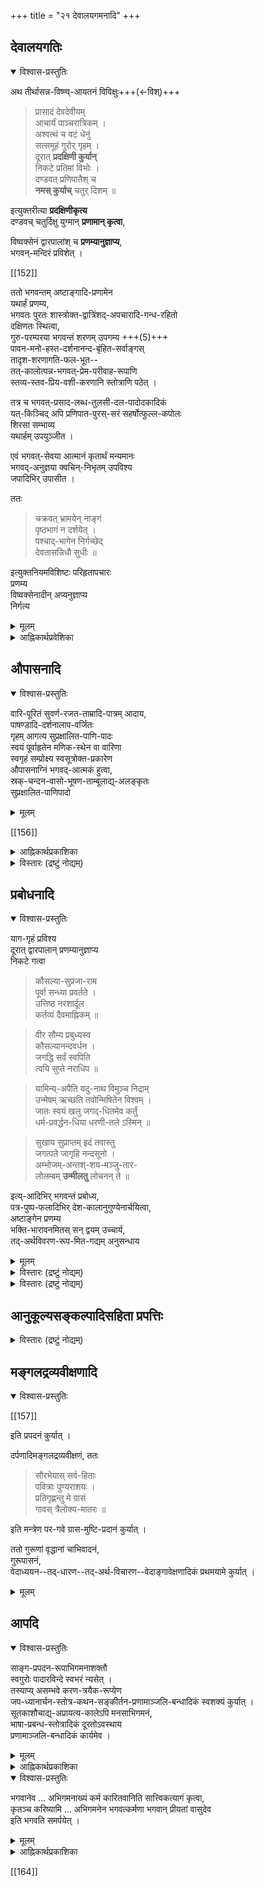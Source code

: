 +++
title = "२१ देवालयगमनादि"
+++

## देवालयगतिः
<details open><summary>विश्वास-प्रस्तुतिः</summary>

अथ तीर्थासन्न-विष्ण्व्-आयतनं विविक्षुः+++(←विश्)+++

> प्रासादं देवदेवीयम्  
आचार्यं पाञ्चरात्रिकम् ।  
अश्वत्थं च वटं धेनुं  
सत्समूहं गुरोर् गृहम् ।  
दूरात् **प्रदक्षिणी कुर्यान्**  
निकटे प्रतिमां विभोः ।  
दण्डवत् प्रणिपातैश् च  
**नमस् कुर्याच्** चतुर् दिशम् ॥

इत्युक्तरीत्या **प्रदक्षिणीकृत्य**  
दण्डवच् चतुर्दिक्षु युग्मान् **प्रणामान् कृत्वा**,  

विष्वक्सेनं द्वारपालांश् च **प्रणम्यानुज्ञाप्य**,  
भगवन्-मन्दिरं प्रविशेत् ।

[[152]]

ततो भगवन्तम् अष्टाङ्गादि-प्रणामेन  
यथार्हं प्रणम्य,  
भगवतः पुरतः शास्त्रोक्त-द्वात्रिंशद्-अपचारादि-गन्ध-रहितो  
दक्षिणतः स्थित्वा,  
गुरु-परम्परया भगवन्तं शरणम् उपगम्य +++(5)+++  
पावन-मनो-हस्त-दर्शनानन्द-बृंहित-सर्वाङ्गस्  
तादृश-शरणागति-फल-भूत--  
तत्-कालोत्पन्न-भगवत्-प्रेम-परीवाह-रूपाणि  
स्तव्य-स्तव-प्रिय-वशी-करणानि स्तोत्राणि पठेत् ।  

तत्र च भगवत्-प्रसाद-लब्ध-तुलसी-दल-पादोदकादिकं  
यत्-किञ्चिद् अपि प्रणिपात-पुरस्-सरं सहर्षोत्फुल्ल-कपोलः  
शिरसा सम्भाव्य  
यथार्हम् उपयुञ्जीत ।  

एवं भगवत्-सेवया आत्मानं कृतार्थं मन्यमानः  
भगवद्-अनुज्ञया क्वचिन्-निभृतम् उपविश्य  
जपादिभिर् उपासीत । 

ततः

> चक्रवत् भ्रामयेन् नाङ्गं  
पृष्ठभागं न दर्शयेत् ।  
पश्चाद्-भागेन निर्गच्छेद्  
देवतासन्निधौ सुधीः ॥

इत्युक्तनियमविशिष्टः परिहृतापचारः  
प्रणम्य  
विष्वक्सेनादीन् अप्यनुज्ञाप्य  
निर्गत्य  
</details>

<details><summary>मूलम्</summary>

अथ तीर्थासन्नविष्ण्वायतनं विविक्षुः

> प्रासादं देवदेवीयमाचार्यं पाञ्चरात्रिकम् ।  
अश्वत्थं च वटं धेनुं सत्समूहं गुरोर्गृहम् ।  
दूरात् प्रदक्षिणीकुर्यान्निकटे प्रतिमां विभोः ।  
दण्डवत् प्रणिपातैश्च नमस्कुर्याच्चतुर्दिशम् ॥

इत्युक्तरीत्या प्रदक्षिणीकृत्य दण्डवच्चतुर्दिक्षु युग्मान् प्रणामान् कृत्वा, विष्वक्सेनं द्वारपालांश्च प्रणम्यानुज्ञाप्य, भगवन्मन्दिरं प्रविशेत् ।

[[152]]

ततो भगवन्तमष्टाङ्गादिप्रणामेन यथार्हं प्रणम्य, भगवतः पुरतः शास्त्रोक्तद्वात्रिंशदपचारादिगन्धरहितो दक्षिणतः स्थित्वा, गुरुपरम्परया भगवन्तं शरणमुपगम्य पावनमनोहस्तदर्शनानन्दबृंहितसर्वाङ्गस्तादृशशरणागतिफलभूतत त्कालोत्पन्नभगवत्प्रेमपरीवाहरूपाणि स्तव्यस्तवप्रियवशीकरणानि स्तोत्राणि पठेत् । तत्र च भगवत्प्रसादलब्धतुलसीदलपादोदकादिकं यत्किञ्चिदपि प्रणिपातपुरस्सरं सहर्षोत्फुल्लकपोलः शिरसा सम्भाव्य यथार्हमुपयुञ्जीत । एवं भगवत्सेवया आत्मानं कृतार्थं मन्यमानः भगवदनुज्ञया क्वचिन्निभृतमुपविश्य जपादिभिरुपासीत । ततः

> चक्रवत् भ्रामयेन्नाङ्गं पृष्ठभागं न दर्शयेत् ।  
पश्चाद्भागेन निर्गच्छेद्देवतासन्निधौ सुधीः ॥

इत्युक्तनियमविशिष्टः परिहृतापचारः प्रणम्य विष्वक्सेनादीनप्यनुज्ञाप्य निर्गत्य 
</details> 

<details><summary>आह्निकार्थप्रवेशिका</summary>

ततः तीर्थासन्नभगवदालयप्रवेशादिकमाह - **अथ तीर्थासन्नेत्या**दिना । तदुक्तं -

> तीर्थस्नानसमनन्तरं महाभारतोक्तप्रकारेण तीर्थासन्नविष्ण्वायतनं च नमस्कुर्यात्

इत्यादिना, प्रवेशे निर्गमे चैव विष्वक्सेननतिं चरेत्आ आचार्यदर्शने भगवन्नामग्रहणे चाञ्जलिबन्धादिकं तत्र तत्रोक्तं ग्राह्यम् । दर्शितश्चायमाचारः सम्भवपर्वणि व्यासप्रस्तावे –

> महर्षेः कीर्तनात्तस्य भीष्मः प्राञ्जलिरब्रवीत्

इत्यादिना ।

[[153]]

श्रीशाण्डिल्यस्मृतौ –

> निधाय दण्डवद्देहं प्रसार्य चरणौ करौ ।  
बध्वा मुकुलवत्पाणी प्रणामो दण्डसंज्ञिकः ॥  
पादौ शिरस्तथा हस्तौ निकुञ्न्य[[??]] मुकुलाकृती ।  
मनोबुध्यभिमानैश्च प्रणामोऽष्टाङ्गसंज्ञितः ॥  
समस्तिष्क-प्रणामस्स्यादञ्जलिं मस्तके न्यसेत् ।  
प्रणामस्सम्पुटस्स [[??]] स्यात् हृदयेऽञ्जलिमर्पयेत् ॥  
प्रह्लाङ्गस्सम्पुटं कुर्यात्सा प्रह्वाङ्गनमस्क्रिया ।  
मस्तिष्कं सम्पुटं चैव प्रह्वाङ्गं च त्रयं बुधैः ॥  
कृतयोरनयोः कार्यमन्यथा विकलं भवेत् ।

श्रीसात्वते -

> मनोबुध्यभिमानेन सह न्यस्य धरातले ।  
कूर्मवच्चतुरः पादान् शिरस्तत्रैव पञ्चमम् ॥
>
> इति ।
>
>> प्रदक्षिणसमेतेन त्वेवंरूपेण सर्वदा ।  
अष्टाङ्गेन नमस्कृत्य ह्युपविश्याग्रतो विभोः ॥

इति

> भगवतीव सम्यक् ज्ञानप्रदातृष्वपि भक्तिप्रकर्षादीदृशाः प्रणमा [[णा??]] उपपद्यन्ते ।
>
>> भगवद्वन्दनं स्वाद्यं गुरुवन्दनपूर्वकम् ।  
क्षीरं शर्करया युक्तं स्वदते हि विशेषतः ॥  
नमस्कारोऽत्र विज्ञेयः प्रणिपातपुरस्सरः ।  
आचार्यादन्यतो ज्ञेया या केवलनमस्क्रिया ॥

इति श्रीस्तोत्रभाष्यस्थश्रीसूक्तयोऽनुसन्धेयाः । एतद्विस्तरस्तत्र तत्र श्रीपाञ्चरात्ररक्षायां च द्रष्टव्यः । भगवदपचारभेदप्रमाणानि श्रीपाञ्चरात्ररक्षादौ विस्तरेण प्रदर्शितानि ।

> भगवदालयलब्धतुलसीपादोदकादिकं यथार्हमुपयुञ्जीत

इति श्रीपाञ्चरात्ररक्षोक्तेरालयलब्धचन्दनकुसुमादिकमुपवासदिने धार्यमिति केषाञ्चिदुक्तिः परास्ता ।

[[154]]

श्रीपौष्करसप्तत्रिंशाध्यायवचनानि

> ततः प्रदक्षिणीकृत्य द्विचतुस्सङ्ख्ययाब्जज ।  
नैकत्रिपञ्चसप्ताख्यगणना विषमं हि यत् ॥  
यतस्समो हि भगवान् देवस्सर्वस्य वै स्वयम् ।  
स्मरन्नष्टाक्षरं बुध्या असकृद्वितते क्षितौ ॥  
सङ्कटे सति भूभागे भगवत्यग्रतः स्थितः ।  
यथा तु भक्तितः कुर्याद्वध्वा तु करसम्पुटम् ॥

इत्यन्तानि; पारमेश्वराष्ठा[[??]]ध्यायस्थवचनानि च

> द्विधा प्रदक्षिणं कुर्यात् प्रणामं च तथाविधम् ।  
नैकत्रिपञ्चसप्ताख्यगणनाविषमं हि यत् ।  
यतस्समो हि भगवान् देवस्सर्वस्य वै हरिः ॥

इत्यादीन्यत्रानुसन्धेयानि ।

आचार्यैस्सह भगवदालयगमने आचार्यानुवर्तनमेव कार्यम् । न भगवदनुवर्तनम् ।

> आचार्योपासनं शौचम् । देवमिवाचार्यमुपासीत

इत्यादिप्रमाणप्रतिपन्नाचार्योपासनस्य प्राचार्यसन्निधौ यथा अपवादोऽस्ति तथापवादाभावात् आचार्यानुशासने सति भगवदनुवर्तनं कार्यं,

> तमिमं सर्वसंपन्नमित्यादि களில்படியே सर्वपरमाचार्य னான सर्वेश्वरन्सन्निधि யில் आचार्यानुशिष्ट மான भगवदनुवर्तनं प्रधानम्

इति श्रीप्रधानशतकश्रीसूक्तेः । आचार्यप्राचार्यसमवाये प्राचार्यानुवर्तनविधाय्यपवादशास्त्रादाचार्यानुवर्तनविधायिशास्त्रं तदाचार्यसन्निधानव्यतिरिक्तविषयम् । तद्वत् आचार्यानुशासनं भगवत्सन्निधावाचार्यानुवर्तनापवादरूपमिति हृदम् ।

[[155]]

न च श्रीपाञ्चरात्ररक्षायां — 'अप्रणामस्तदग्रत' इति भगवदग्रे प्रणामाकरणस्यापचारत्वावगमात् आचार्यसन्निधौ तदनुशासनाभावेऽपि भगवत्प्रणामादिकं कार्यमिति वाच्यम् । तस्याचार्यासन्निधिविषयत्वस्याङ्गीकार्यत्वात् । भगवदाचार्यकैङ्कर्ययोः युगपदनुष्ठानविरोधे भगवत्कैङ्कर्यत्यागे नाचार्यकैङ्कर्याङ्गीकारस्य

> அவ்விரண்டிலும் प्रधान ம் आचार्यकैङ्कर्य ம். भगवान् பக்கலிலே போலே

इत्यादि

> आचार्यकैङ्कर्य த்தைவிட்டு भगवत्कैङ्कर्यादि களிலே இழியக் கடவனல்லன்

इति रहस्यरत्नावलीतद्धृदयप्रतिपादितप्रमाणसहितन्यायस्य भगवदाचार्यप्रणामविषयेऽपि तुल्यत्वात् । तथैव सत्सम्प्रदायस्थाचार्यशिक्षितशिष्टाचारदर्शनाच्च ।
</details>

## औपासनादि
<details open><summary>विश्वास-प्रस्तुतिः</summary>

वारि-पूरितं सुवर्ण-रजत-ताम्रादि-पात्रम् आदाय,  
पाषण्डादि-दर्शनालाप-वर्जितः  
गृहम् आगत्य सुप्रक्षालित-पाणि-पादः  
स्वयं पूर्वाहृतेन मणिक-स्थेन वा वारिणा  
स्वगृहं सम्प्रोक्ष्य स्वसूत्रोक्त-प्रकारेण  
औपासनाग्निं भगवद्-आत्मकं हुत्वा,  
स्रक्-चन्दन-वासो-भूषण-ताम्बूलाद्य्-अलङ्कृतः  
सुप्रक्षालित-पाणिपादो 

</details>

<details><summary>मूलम्</summary>

वारिपूरितं सुवर्णरजतताम्रादिपात्रमादाय, पाषण्डादिदर्शनालापवर्जितः गृहमागत्य सुप्रक्षालितपाणिपादः स्वयं पूर्वाहृतेन मणिकस्थेन वा वारिणा स्वगृहं सम्प्रोक्ष्य स्वसूत्रोक्तप्रकारेण औपासनाग्निं भगवदात्मकं हुत्वा, स्रक्चन्दनवासोभूषणताम्बूलाद्यलङ्कृतः सुप्रक्षालितपाणिपादो 
</details>

[[156]]

<details><summary>आह्निकार्थप्रकाशिका</summary>

पाषण्डादिदर्शनालापादिवर्जितः **गृहमागत्ये**ति ।

> पाषण्डावेक्षणादीनि  
वर्जयेद्यत्नतः पथि ।  
पाषण्डादिभिर् आलाप-  
दर्शनादीनि वर्जयेत् ॥

इति वङ्गिवंशेश-नारायण-मुन्य्-उक्तम् इहानुसन्धेयम् ।  
यद् अपरोक्तं –  

> अवैष्णवैः सम्भाषणादिकं न कार्यं,
>
>> सम्प्रश्नासन-दानानि  
>> न कुर्याद् आनृशंस्यत
>
> इति भरद्वाजसंहितोक्तेर् 

इति, तन्न -

> अवैष्णवं न वन्देत  
नार्चयेद् विधि-पूर्वकम् ।  
सम्प्रश्नासन-दानानि  
कुर्याद् वाप्य् आनृशंस्यतः ॥  
अभक्तम् अच्युतस्यापि  
नावमन्येत कञ्चन ।  
हितं वा बोधयेत् साधोर्  
दद्याद्वा किञ्चिद् ईप्सितम् ॥

इति भरद्वाज-संहिता-वचनानां प्राचीनानेक-कोश-स्थत्वेन  
हित-बोधनेप्सित-किञ्चिद्-दान-प्रतिपादनात् सम्प्रश्नादेर् विहितत्वात्,  
‘सम्प्रश्नासनदानानि न कुर्याद्' इति  
तत्र पाठस्याप्रामाणिकत्वात्  
पूर्वोत्तरद्-द्विरुद्धत्वाच् च । +++(5)+++
</details>

<details><summary>विस्तारः (द्रष्टुं नोद्यम्)</summary>

यद् अपरोक्तं – "स्थालीपाकवत् दैवतं सौरी पूर्वाहुतिः प्रातरित्येक" इत्यापस्तम्बसूत्रस्वारस्येन प्रातराहुतौ अग्नये स्वाहेति मन्त्रेणाग्निदेवताकाहुतिर् एव कर्तव्येति ।

[[158]]

तन्न, उदाहृतसूत्रे वैकल्पिकदेवताभेदावगमेन  
'येनास्य पितरो याता' इत्यादिप्रमाणानुसारेण  
प्राचीनपरिगृहीत-वैकल्पिकस्यैव ग्राह्यताया आचार्यापादानुगृहीतत्वात्;  
प्रातस्-सूर्य-देवताकाहुतेः शिष्टेषु दर्शनात् अग्निदेवताकाहुतेरदर्शनाच्च । 

</details>


## प्रबोधनादि
<details open><summary>विश्वास-प्रस्तुतिः</summary>

याग-गृहं प्रविश्य  
दूरात् द्वारपालान् प्रणम्यानुज्ञाप्य  
निकटे गत्वा

> कौसल्या-सुप्रजा-राम  
पूर्वा सन्ध्या प्रवर्तते ।  
उत्तिष्ठ नरशार्दूल  
कर्तव्यं दैवमाह्निकम् ॥

> वीर सौम्य प्रबुध्यस्व  
कौसल्यानन्दवर्धन ।  
जगद्धि सर्वं स्वपिति  
त्वयि सुप्ते नराधिप ॥

> यामिन्य्-अपैति यदु-नाथ विमुञ्च निद्राम्  
उन्मेषम् ऋच्छति तवोन्मिषितेन विश्वम् ।  
जातः स्वयं खलु जगद्-धितमेव कर्तुं  
धर्म-प्रवर्द्धन-धिया धरणी-तले ऽस्मिन् ॥

> सुखाय सुप्राप्तम् इदं तवास्तु  
जगत्पते जागृहि नन्दसूनो ।  
अम्भोजम्-अन्तश्-शय-मञ्जु-तार-  
लोलम्बम् **उन्मीलतु** लोचनन् ते ॥

इत्य्-आदिभिर् भगवन्तं प्रबोध्य,  
पत्र-पुष्प-फलादिभिर् देश-कालानुगुण्येनार्चयित्वा,  
अष्टाङ्गेन प्रणम्य  
भक्ति-भारावनमितस् सन् द्वयम् उच्चार्य,  
तद्-अर्थविवरण-रूप-मित-गद्यम् अनुसन्धाय
</details>

<details><summary>मूलम्</summary>

यागगृहं प्रविश्य दूरात् द्वारपालान् प्रणम्यानुज्ञाप्य निकटे गत्वा

> कौसल्यासुप्रजाराम पूर्वा सन्ध्या प्रवर्तते ।  
उत्तिष्ठ नरशार्दूल कर्तव्यं दैवमाह्निकम् ॥  
वीर सौम्य प्रबुध्यस्व कौसल्यानन्दवर्धन ।  
जगद्धि सर्वं स्वपिति त्वयि सुप्ते नराधिप ॥

> यामिन्यपैति यदुनाथ विमुञ्च निद्रामुन्मेषमृच्छति तवोन्मिषितेन विश्वम् ।  
जातः स्वयं खलु जगद्धितमेव कर्तुं धर्मप्रवर्द्धनधिया धरणीतलेऽस्मिन् ॥

> सुखाय सुप्रातमिदं तवास्तु जगत्पते जागृहि नन्दसूनो ।  
अम्भोजमन्तश्शयमञ्जुतारलोलम्बमुन्मीलतु लोचनन्ते ॥

इत्यादिभिर्भगवन्तं प्रबोध्य, पत्रपुष्पफलादिभिर्देशकालानुगुण्येनार्चयित्वा, अष्टाङ्गेन प्रणम्य भक्तिभारावनमितस्सन् द्वयमुच्चार्य, तदर्थविवरणरूपमितगद्यमनुसन्धाय
</details>

<details><summary>विस्तारः (द्रष्टुं नोद्यम्)</summary>

**सुखाय सुप्रातरि**ति ।  
भगवद्--आलय--निर्गमन--गृहागमनाभ्युक्षण--  
स्वसूत्रोक्त-स्वाग्नि-होत्रादि-होम--भगवद्-आराधन--भगवत्-प्रपदनादिकं  
वङ्गिवंशेश्वरादि-सम्प्रदाय-प्रदर्शन-पुरस्सरम्  
आचार्यपादैर् एव सम्यग् अनुगृहीतं द्रष्टव्यम् ।
</details>

<details><summary>विस्तारः (द्रष्टुं नोद्यम्)</summary>

यद् अप्य् अपरोक्तम् -  

> अभिगमनाराधनाङ्गम्  
> अग्नि-मध्ये आसन-कल्पन-पूर्वक-भगवच्-छास्त्र-विहित-होम-बलि-दानादिकं  
> परमैकान्ति-कर्तव्यम् 

इति । तदुपेक्ष्यम् । आचार्यपादैः

> स्वसूत्रविधिना स्वाग्निं भगवदात्मकं हुत्वा  
> देवगृहम् आगत्य दूरात् प्रणमेत्

इत्यारभ्य  
वङ्गिवंशेश्वर-नारायण-मुनि-निबन्धनोदाहरणावसरे  
इज्याङ्ग-होम-बलिदानानुक्तेः,  
तृतीयाधिकारोपक्रमे भाष्यकार-शिष्य-प्रशिष्य-ग्रन्थ-तन्-मूल-संहिताद्य्-अनुसारस्य  
प्रतिज्ञातत्वेन सम्प्रदाय-ग्रन्थानुक्तेज्याङ्ग-होमादेर् आचार्यपादानभिमतत्वात् । 

अपराह्निकोदाहृतेज्याङ्ग-होम-बलिदान-प्रमाणान्य् आलय-विषयाणि  
दीक्षितविषयाणि चेति  
सत्-पथ-रक्षायाम् अस्माभिः प्रपञ्चितम् ।
</details>

## आनुकूल्यसङ्कल्पादिसहिता प्रपत्तिः
<div class="js_include" url="/AgamaH_vaiShNavaH/shrI-sampradAyaH/prakIrNa-mantrAdi/gadyam/sambodhanam/gopAla-deshikaH/"  newLevelForH1="5" includeTitle="false"> </div>  

<div class="js_include" url="/AgamaH_vaiShNavaH/shrI-sampradAyaH/prakIrNa-mantrAdi/gadyam/AnukUlya-sankalpAdi/gopAla-deshikaH/"  newLevelForH1="5" includeTitle="false"> </div>  

<div class="js_include" url="/AgamaH_vaiShNavaH/shrI-sampradAyaH/prakIrNa-mantrAdi/gadyam/prapattiH/gopAla-deshikaH/"  newLevelForH1="5" includeTitle="false"> </div>  

<details><summary>विस्तारः (द्रष्टुं नोद्यम्)</summary>

यदन्योक्तम् - 

> अभिगमने भगवद्-आराधनम् एवाङ्गी, न प्रपदनम् 

इति - तद् अतिमन्दम् -  
श्रीनिक्षेपचिन्तामणाव् आचार्यपाद-श्रीसूक्तिमुखेन प्रपदनस्यैवाङ्गित्व-समर्थनात् । विस्तरस् तद्ग्रन्थ एव द्रष्टव्यः । 
</details>


## मङ्गलद्रव्यवीक्षणादि
<details open><summary>विश्वास-प्रस्तुतिः</summary>


[[157]]

इति प्रपदनं कुर्यात् । 

दर्पणादिमङ्गलद्रव्यवीक्षणं, ततः

> सौरभेयास् सर्व-हिताः  
पवित्राः पुण्यराशयः ।  
प्रतिगृह्णन्तु मे ग्रासं  
गावस् त्रैलोक्य-मातरः ॥

इति मन्त्रेण पर-गवे ग्रास-मुष्टि-प्रदानं कुर्यात् ।  

ततो गुरूणां वृद्धानां चाभिवादनं,  
गुरूपासनं,  
वेदाध्ययन--तद्-धारण--तद्-अर्थ-विचारण--वेदाङ्गावेक्षणादिकं प्रथमयामे कुर्यात् ।  
</details>

<details><summary>मूलम्</summary>


[[157]]

इति प्रपदनं कुर्यात् । दर्पणादिमङ्गलद्रव्यवीक्षणं, ततः

> सौरभेयास्सर्वहिताः पवित्राः पुण्यराशयः ।  
प्रतिगृह्णन्तु मे ग्रासं गावस्त्रैलोक्यमातरः ॥

इति मन्त्रेण परगवे ग्रासमुष्टिप्रदानं कुर्यात् । ततो गुरूणां वृद्धानां चाभिवादनं, गुरूपासनं, वेदाध्ययनतद्धारणतदर्थविचारणवेदाङ्गावेक्षणादिकं प्रथमयामे कुर्यात् । 
</details>

## आपदि
<details open><summary>विश्वास-प्रस्तुतिः</summary>

साङ्ग-प्रपदन-रूपाभिगमनाशक्तौ  
स्वगुरोः पादारविन्दे स्वभरं न्यसेत् ।  
तस्याप्य् असम्भवे करण-त्रयैक-रूप्येण  
जप-ध्यानार्चन-स्तोत्र-कथन-सङ्कीर्तन-प्रणामाञ्जलि-बन्धादिकं स्वशक्यं कुर्यात् ।  
सूतकाशौचाद्य्-अप्रायत्य-कालेऽपि मनसाभिगमनं,  
भाषा-प्रबन्ध-स्तोत्रादिकं दूरतोऽवस्थाय  
प्रणामाञ्जलि-बन्धादिकं कार्यमेव ।
</details>

<details><summary>मूलम्</summary>

साङ्गप्रपदनरूपाभिगमनाशक्तौ स्वगुरोः पादारविन्दे स्वभरं न्यसेत् । तस्याप्यसम्भवे करणत्रयैकरूप्येण जपध्यानार्चनस्तोत्रकथनसङ्कीर्तनप्रणामाञ्जलिबन्धादिकं स्वशक्यं कुर्यात् । सूतकाशौचाद्यप्रायत्यकालेऽपि मनसाभिगमनं, भाषाप्रबन्धस्तोत्रादिकं दूरतोऽवस्थाय प्रणामाञ्जलिबन्धादिकं कार्यमेव ।
</details>


<details><summary>आह्निकार्थप्रकाशिका</summary>

यत् तु 

> प्रपत्ति-प्रकरण-स्थ-वत्सल-शब्दः दोषभोग्यत्व-परः  
समन्वयाधिकरण-श्रुत-प्रकाशिकायां वात्सल्यं दोषेष्व् अपि गुणत्व-बुद्धिः  
यथा "मातुर् वत्सल" इति।+++(4)+++   
व्यासार्यकृत-बृहद्-गद्य-भाष्ये ऽप्य् एवम् एवोक्तम् । 
गुणत्व-बुद्धिः = भोग्यत्व-बुद्धिः ।  
दोषेषु भोग्यत्वाभावे तद्-बुद्धेः प्रमात्वायोगात्  
दोषभोग्यत्व-सिद्धिर् 

इति कैश्चिद् उक्तम् । तद् असारम् ।

[[159]]

उक्तव्यासार्यवचनम् अतिवाद-रूपम्  
इत्य् आचार्य-पाद-कृत-पृथु-गद्य-भाष्ये ऽभिहितत्वात्

> चण्डालमपि वृत्तस्थं  
> तं देवा ब्राह्मणं विदुः

इत्यादाव् अपि शब्दस्यातिवाद-लिङ्गत्वं सम्प्रतिपन्नम् ।  
गुणत्व-बुद्धिर् इत्यत्र गुणत्व-पदस्य यथाश्रुतार्थ-स्वीकारो नोचितः -  
दोषेषु गुणत्वाभावेन तद्-बुद्धेः भ्रमत्वापत्तेः ।  
न हि सर्वज्ञे भगवति भ्रमाङ्गीकार उचितः ।  

भोग्यत्वं न गुणत्व-पद-वाच्यम् - रूढौ कोशादि-मानाभावात्,  
योगे व्याकरण-निरुक्त्य्-आद्य्-अभावात् । 

भगवद्गुणदर्पणे 'वत्सरो वत्सलो वत्सी'त्य्-अत्र तत्-पदयोगार्थ एवं वर्णितः –

> तत्र हेतुः वत्सलः- वत्सान् स्वोत्सुकान् कामयते इति । "वत्सांसाभ्यां कामबले" इति 'लच्' प्रत्ययः (अष्टा5.2.98) ।  
स हि चिरपरुचीयमानेष्व् अपि शरणागतेषु  
कस्यापि हेतोः सद्यः प्रसूतेष्व् इव वत्सेषु  
सहुङ्कारास् सपयः-संस्नव-स्तन-वेदनाः कींकर्तव्यताऽऽकुला धेनव इव  
संभ्राम्यति इति रावणेऽपि प्रसिद्धम् ।
"विदितः स हि घर्मज्ञः शरणागतवत्सलः" इति  (राम.सु.20.20)।  
तच्छील-भगवद्-उपकरणत्वात् +हि  
प्रसिद्धस्यापि धर्मस्य ताच्छील्यम् ।। [नि-472. सर्वस्यान्तर्निवसने तस्य हेतुरथोच्यते । वत्से यतो धेनुरिव वत्सलः शरणागते ।।]

उदाहृत-सूत्र-वृत्तिर् एवं वैयाकरण-प्रदर्शिता । 

वत्साभ्याङ् कामबले आभ्यां लच् स्यात्  
यथासंख्यं कामवति बलवति चार्थे वत्सलः अंसल इति ।  
वत्स-शब्दस्य तर्णक-परत्वम् अभिप्रेत्य  
भगवद्गुणदर्पणे तत्-पदं व्याख्यातम् ।  
ततश् च तर्णक-विषयक--  
धेनु-गत-काम-सदृश--  
शरणागत-विषयक--कामनावान् भगवान् इति फलितम् ।  
उपमान-विशेष-प्रदर्शनेन कामः स्नेह-रूपः ।  
स च दोषानादर-हेतुः फलित इति । उक्तं हि शरण्येन

> दोषो यद्यपि तस्य स्यात्  
> सताम् एतद् अगर्हितम्

इति ।  
अत्र गोविन्दराजीय-चरम-व्याख्यानम् -  

> एतत् दुष्ट-शरणागत-परिग्रहः,  
> **सतां** सामान्य-विशेष-शास्त्र-विदाम्,  
> **अगर्हितं** = गर्हिताद् अन्यत्  
> पूजनीयम् इत्य् अर्थः ।  
> 
>> दुष्ट-जन-परिग्रहस्य शिष्ट-गर्हितत्वात्  
>> शास्त्र-निन्दितत्वाच् चायुक्तम्  
> 
> इत्याशङ्क्य  
> सत्यम् एतत् दुष्ट-जन-त्याज्यत्व-वचनं सामान्य-विषयम् ।  
> तस्माद् अपि वध्यं प्रपन्नं न प्रतिप्रयच्छन्तीत्य्-एवम्-आदि-शरणागतापरित्याग-विषय-शास्त्रस्य सद्भावात्  
> दुष्टस्यापि शरणागतस्य सुरक्षणे शिष्ट-गर्हा नास्ति ।  
> प्रत्युत श्रेय एवेत्य् आह **सताम् एतद् अगर्हितम्** इति ।

[[160]]

भगवद्गुणदर्पणे, 'अविज्ञाता सहस्रांशुर्' इत्येतद्-व्याख्याने

> ननु "आश्रितापराध-व्यतिरिक्त-सर्वज्ञ इति विप्रतिषिद्धम्"?  
न, तद्-अपराधेषु +अतात्पर्येण +उपेक्षा हि अज्ञाने विवक्षिता । उपेक्षते हि तेषां दोषम्-- "दोषो यद्यपि तस्य स्यात्" इति । (राम.यु. 28.3) "अपि चेत्सुदुराचारो भजते मामनन्यभाक्" इति ।। (गीता. 9.30)

इति भगवतः आश्रित-दोषे उपेक्षेत्य् उक्तम् ।  
एवं च दोषाणां परित्याग-हेतुत्वोक्तिः  
शरणागत-व्यतिरिक्त-विषयेति विषय-व्यवस्थेति गोविन्दराजोक्तेः  
**दोषेष्वपि गुणत्व-बुद्धिः** परित्यागाहेतुत्व-बुद्धिर् इत्य् अर्थो ग्राह्यः ।  
"परित्याग-हेतुत्वेन दोषादराभाव" इति फलितम् ।  

श्रीवत्साङ्क-श्रीमन्नारायणमुनि-कृताष्टश्लोकी-व्याख्याने -

> अत्र सौशील्यादयः पञ्च गुणाः  
> व्यासार्यैः शरणागति-गद्यभाष्ये निरूपिता

इत्युक्त्वा

> वात्सल्यन् नाम दोषेष्व् अपि गुणत्वबुद्धिः  
> यथा सद्यःप्रसूताया धेनोर् वत्स

इति व्यासार्य-वाक्यम् उदाहृत्योक्तं 'इदं च क्षमाकाष्ठारूपम्' इति ।  
'மாலென்கோ' इति द्रमिडोपनिषद्-वाक्यं  
'आश्रितवत्सल' னென்று சொல்லுவனோ इति श्रीभाष्यकाराज्ञा-मूलक-द्रमिडोपनिषद्-भाष्य-षट्सहस्रिकायां विवृतम् ।  
மால் என்கிற पदं न दोषभोग्यत्वार्थकम् ।  
किन्तु स्नेहार्थकम् इति द्रमिडभाषाविदां प्रसिद्धम् ।  
अत एव अन्तर्-अधिकरण-श्रुत-प्रकाशिकायां **वात्सल्यं** दोषानादरहेतुः स्रेहः यथा मातुः पुत्र इत्युक्तम् ।

> वत्सरे कुटजे वत्सस्  
> सुतादौ तर्णके त्रिषु

इति नानार्थरत्नमालावाक्यात् वत्सपदं सुतपरम् इत्यभिप्रेत्य  
यथा मातुः पुत्र इत्युक्तम् । भगवद्-गुणदर्पणे -

> अथैव मुत्-सुखीकृतेषु वात्सल्यतोऽप्य् आनन्त्यं परम-तुङ्गम् आत्मानं परम-निम्न-भव-पातालात् जीवानारोहयतो महत्यारोहणसोपानपर्वानुपूर्वीकस्येति महाक्रमः । यथा जननी स्तनन्धयमादौ स्तन्यं दायपयति[[??]] । अथ दुग्धम् अथाहारम् अथ भोगान् गमयति

इति वत्सपदस्य सुतपरत्वे स्नेहकार्यम् उदाहृतम् । अतो वात्सल्यं दोषभोग्यत्वमिति कथनममूलकम् ।

[[161]]

शब्दव्युत्पत्तिसम्प्रदायग्रन्थविरुद्धं चेति बोध्यम् । यदपि परमकारणिकत्वमित्यत्र करुणापरदुःखदुःखितं, भगवद्गुणदर्पणे - "करणं कारणं कर्ता विकर्ते"त्येतद्व्याख्याने

> तथा स्वतन्त्रः कर्ता अधिकारी फली जीवोऽपि हि स्वयं स्वस्य यथा सुखदुःखाभिमानी तथा तदतिशयेन वा तदवस्थाभिमानी हि भगवान् । यथा
>
>> व्यसनेषु मनुष्याणां भृशं भवति दुःखितः ।  
उत्सवेषु च सर्वेषु पितेव परितुष्यति ॥

> "बहु स्यां प्रजायेय" इति च । पृथगभिमानित्वे हि न "बहु स्याम्" इति स्यात् । अत एव तत्फलभोगेन हर्षशोकादिभिर्विकुर्वाणः विकर्ता स्वार्थशोकहर्षाद्यभावेऽपि परार्थतत्प्रसक्तिरदोषः । अन्यथा परदुःखदुःखित्वदयादिगुणाः कथमस्य स्युरित्युक्तेः ।

""परदुःखदुःखित्वात्मकदयादयो गुणा" इति तदर्थ" इति । तदसङ्गतम् । उदाहृतभगवद्गुणदर्पणसूक्तिपूर्वापरवाक्यप्रमाणपूर्वाचार्यश्रीसूक्तिविरुद्धत्वात् । तथा हि परदुःखदुःखित्वदयादीत्यत्र परदुःखदुःखित्वाय दया परदुःखदुःखित्वदयेत्येवार्थः । सुखदुःखाभिमानीत्यत्र सुखदुःखाभिनयवानित्यर्थः । "व्यसनेषु मनुष्याणां" ‘बहुस्या’मिति प्रमाणोदाहरणात् । व्यसनेष्विति श्लोकः गोविन्दराजीये एवं व्याख्यातः -

> मनुष्याणाम् = आढ्यदरिद्रद्विजातितारतम्यानादरेण मनुष्यजात्याक्रान्तानां व्यसनेषु अल्पानल्पविचारमन्तरेण व्यसनपदार्थेषु, भृशं व्यसनवतः यादृशं तादृशं न, किन्तु पङ्कमग्नगज इव स्वमाहात्म्यानुगुणं यावत्सत्ताकं च दुःखितो भवति । न तु दिनक्रमेण विस्मरति । इदं दुःखं मत्परिपालनवैगुण्येन खल्वागतमिति नितरां दुःखितो भवति । ह्रीरेषा हि ममातुलेति वक्ष्यति । उत्सवेषु पुत्रजननादिषु सर्वेषु पुत्रीजननाद्यादरविरहेण द्वारि चूतकि सलयमालाबन्धनमुपधीकृत्य प्रवृत्तेष्वित्यर्थः । पितेव पुत्रादीनां पुत्र्याद्युत्सवेषु यः पितुः परितोषो जायते स द्विविधः । पामराणामर्थलाभः लौकिकसहायनिमित्तः, पण्डितानां स्वोत्तारकत्वनिमित्तश्च, एवमुभयविधपरितोषो रामस्यास्ति ।
>
> [[162]]
>
>> प्रनृत्यन्ति पितामहाः, यद्येकोऽपि गयां व्रजेत्
>
> इतिवत् ।
>
>> मनुष्याणां सहस्रेषु कश्चिद्यतति सिद्धये ।  
बहुजन्मसहस्रान्ते दिष्ट्या यस्तु प्रवर्तते ॥
>
> इति प्रत्याशासम्भवात् । अत्र परिशब्दो वीप्सायां वर्तते । अत्रापि भृशमित्यनुवर्तत
>
> इति । न चात्र मनुष्यपदमुपलक्षणं सर्वभूतविषयेऽपि परदुःखदुःखित्वरूपदयैवात्र विवक्षितेति वाच्यं, ‘उत्सवे’ष्वित्यत्रापि सर्वभूतोत्सवेष्वित्यर्थस्य वाच्यतया मनुष्यव्यतिरिक्तानामुत्सवाभावेनान्वयासङ्गत्यापत्तेः, उत्सवशब्दस्य स्मृतिपुराणभगवच्छास्त्रादिषु देवोत्सवमनुष्योत्सवादितिर्यक्स्थाव[[??]]व्यतिरिक्तकर्तव्यव्यापारविशेष एव प्रयोगनियमेन रूढतया केवलसन्तोषपरत्वस्य लक्षणाप्रसङ्गेनासम्भवात्, ‘पितेव परितुष्यती'त्यस्यासाङ्गत्यापत्तेश्च । पशुपक्ष्यादीनां पितृत्वनिर्णयायोगेन तद्धेतुकसन्तोषायोगात् । भगवद्गुणदर्पणे - ‘पवित्रं मङ्गलं पर'मित्यत्र स्वतन्त्र एवाशेषदोषपरिपन्थिशान्तानन्तापरिमितानुकूलतमस्वयम्प्रभा(नन्दा)त्मानुभवनिबन्धननिरङ्कुशानन्दन्यत्कृतनिस्तरङ्गस्तिमितामृतमहोदधिन्यायया परावस्थयैव निरपेक्षो नित्यतृप्तश्चेति शक्यनिरूपणो भगवान्, न्यरूपि च
>
>> आनन्दमयोऽभ्यासात्, आनन्दादयः प्रधानस्य, अक्षरधियां त्ववरोधः
>
> इत्यादौ

इत्युक्तम् । अत्र आनन्दमयाधिकरणमुक्तार्थोपष्टम्भकतयोदाहृतम् । तत्र श्रीभाष्यश्रुतप्रकाशिकयोः भगवति दुःखाभाववत्त्वं स्थापितम् । अक्षरध्यधिकरणे अमलत्वं स्थापितम् । पूर्वपक्षोदाहृतभगवद्गुणदर्पणवाक्ये

> स्वार्थशोकहर्षाद्यभावेऽपि परार्थतत्प्रवृत्तिरदोषः

इत्यत्र परार्थतत्प्रवृत्तिरभिनयमात्रमित्यर्थः; ‘‘सुतन्तुस्तन्तुवर्धनः” इत्यत्र शोभनोऽनतिलङ्घनीयः, तद्ग्रहणवागुरातन्तुः कृत्रिमशान्त्यादिरूपो यस्येति सुतन्तु'रिति वाक्यैकार्थ्यात् ।

[[163]]

'यतस्सर्वाणि भूतानी'त्येतद्व्याख्याने

> न च जगदुपादानत्वात् भगवति विकारादिदोषप्रसक्तिः, स्वशरीरतया परिगृहीतप्रकृत्याद्येकदेशद्वारकत्वात् परिणामादेरूर्णनाभिदृष्टान्तेनोपपादयन्ती तत्रभवती श्रुतिरेव पर्यहार्षीत्

इति वाक्यात् पूर्वपक्षोदाहृत "बहुस्यां प्रजायेये'त्यत्र तदवस्थाभिमानीत्युक्तावस्थाविशेषणगतैव न तु विशेष्यगतेति स्पष्टमवगम्यते । कूरकुलाधिपैरेवान्तरधिकरणश्रुतप्रकाशिकायां

> जीवानुप्रवेशेषु शोकादयः साक्षादवतारेषु अभिनयमात्रमिति 'व्यसनेषु मनुष्याणा'मित्येतदर्थ अभिनयरूप

इति सुस्पष्टमुक्तम् ।

> ईशन्नपि महायोगी सर्वस्य जगतः प्रभुः ।  
कर्माण्यारभते कर्तुं कीनाश इव दुर्बलः ॥  
तेन वञ्चयते लोकान् मायायोगेन केशवः ।  
ये तमेव प्रपद्यन्ते न ते मुह्यन्ति मानवाः ॥  
कृत्वा भारावतरणं पृथिव्याः पृथुलोचनः ।  
मोहयित्वा जगत्सर्वं गतः स्वं स्थानमुत्तमम् ॥  
मनुष्यदेहिनां चेष्टामित्येवमनुवर्तते ।  
लीला जगत्पतेस्तस्य छन्दतस्सम्प्रवर्तते ॥

इति श्रीसाध्योपायशोधनाधिकारोदाहृतमहर्षिवचनैरवतारेषु दुःखाद्यभिनयमात्रं प्रतीयते । दया परदुःखदुःखित्वमिति श्रीभाष्यादौ क्वापि नोक्तम् ।

> दया नाम स्वार्थनिरपेक्षा परदुःखासहिष्णुता

इत्युक्तम् । सा च परदुःखनिराकरणेच्छा । श्रुतप्रकाशिकायां शेषत्वविचारे दया नाम स्वार्थनिरपेक्षा परदुःखासहिष्णुतेत्युक्त्वार्थादिकामनया परदुःखशिशमयिषोः परदुःखानुवृत्तिरनिष्टा स्यादिति तद्व्युदासाय स्थार्थानपेक्षशब्द इत्युक्तम् । भावान्तराभाववादिसिद्धान्तिमते परदुःखनिराकरणेच्छा परदुःखासहिष्णुता चैकैवेति । गोग्रासप्रदानादिकं तत्तच्छब्दयुक्तकर्मसु भगवदेकाराधनत्वं, व्यासस्मृत्याद्युक्तदेवतानमस्कारोपहारनिवेदनपुष्पादिदानवृद्धाभिवादनगुरूपासनवेदाङ्गावेक्षणादीनि चाचार्यपादैरेवानुगृहीतानि ।
</details>

<details open><summary>विश्वास-प्रस्तुतिः</summary>

भगवानेव … अभिगमनाख्यं कर्म कारितवानिति सात्त्विकत्यागं कृत्वा,  
कृतञ्च करिष्यामि … अभिगमनेन भगवत्कर्मणा भगवान् प्रीयतां वासुदेव  
इति भगवति समर्पयेत् ।
</details>

<details><summary>मूलम्</summary>

भगवानेव + अभिगमनाख्यं कर्म कारितवानिति सात्त्विकत्यागं कृत्वा, कृतञ्च करिष्यामि + अभिगमनेन भगवत्कर्मणा भगवान् प्रीयतां वासुदेव इति भगवति समर्पयेत् ।
</details>

<details><summary>आह्निकार्थप्रकाशिका</summary>

एवमभिगमनं साङ्गं प्रतिपाद्य सात्त्विकत्यागपूर्वकं भगवति समर्पणप्रकारमाह — **भगवानेवे**ति । एतत्तत्त्वं पूर्वमेव प्रपञ्चितम् ।
</details>

[[164]]